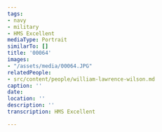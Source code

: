 ```yaml
---
tags:
- navy
- military
- HMS Excellent
mediaType: Portrait
similarTo: []
title: '00064'
images:
- "/assets/media/00064.JPG"
relatedPeople:
- src/content/people/william-lawrence-wilson.md
caption: ''
date: 
location: ''
description: ''
transcription: HMS Excellent

---
```

